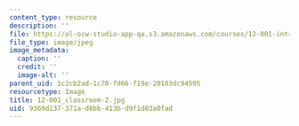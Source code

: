 ```yaml
---
content_type: resource
description: ''
file: https://ol-ocw-studio-app-qa.s3.amazonaws.com/courses/12-001-introduction-to-geology-fall-2013/9369d137371ad6bb413bd9f1d03a0fad_12-001_classroom-2.jpg
file_type: image/jpeg
image_metadata:
  caption: ''
  credit: ''
  image-alt: ''
parent_uid: 1c2cb2ad-1c70-fd66-f19e-20103dc94595
resourcetype: Image
title: 12-001_classroom-2.jpg
uid: 9369d137-371a-d6bb-413b-d9f1d03a0fad
---
```

